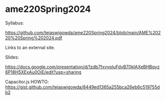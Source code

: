 # ame220Spring2024

Syllabus:

https://github.com/tejaswigowda/ame220Spring2024/blob/main/AME%20220%20Spring%202024.pdf

Links to an external site.

 

Slides:

https://docs.google.com/presentation/d/1zdb7fxvypluFdvB70kIAXeBHBqyz6P18H5XExAu0OiE/edit?usp=sharing


Capacitor.js HOWTO: https://gist.github.com/tejaswigowda/8449ed1365a255bca26eb6c519755db2


